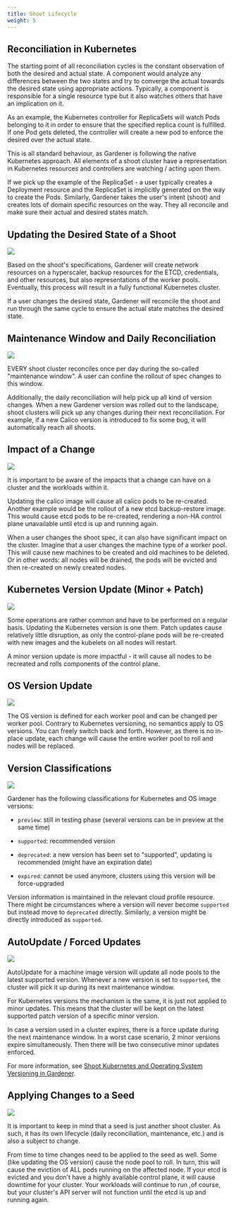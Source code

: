 ```yaml
---
title: Shoot Lifecycle
weight: 5
---
```


## Reconciliation in Kubernetes

The starting point of all reconciliation cycles is the constant observation of both the desired and actual state. A component would analyze any differences between the two states and try to converge the actual towards the desired state using appropriate actions. Typically, a component is responsible for a single resource type but it also watches others that have an implication on it.

As an example, the Kubernetes controller for ReplicaSets will watch Pods belonging to it in order to ensure that the specified replica count is fulfilled. If one Pod gets deleted, the controller will create a new pod to enforce the desired over the actual state.

This is all standard behaviour, as Gardener is following the native Kubernetes approach. All elements of a shoot cluster have a representation in Kubernetes resources and controllers are watching / acting upon them.

If we pick up the example of the ReplicaSet - a user typically creates a Deployment resource and the ReplicaSet is implicitly generated on the way to create the Pods. Similarly, Gardener takes the user's intent (shoot) and creates lots of domain specific resources on the way. They all reconcile and make sure their actual and desired states match.

## Updating the Desired State of a Shoot

![](./images/update-shoot-state.png)

Based on the shoot's specifications, Gardener will create network resources on a hyperscaler, backup resources for the ETCD, credentials, and other resources, but also representations of the worker pools. Eventually, this process will result in a fully functional Kubernetes cluster. 

If a user changes the desired state, Gardener will reconcile the shoot and run through the same cycle to ensure the actual state matches the desired state.

## Maintenance Window and Daily Reconciliation

![](./images/maintenance-window.png)

EVERY shoot cluster reconciles once per day during the so-called "maintenance window". A user can confine the rollout of spec changes to this window.

Additionally, the daily reconciliation will help pick up all kind of version changes. When a new Gardener version was rolled out to the landscape, shoot clusters will pick up any changes during their next reconciliation. For example, if a new Calico version is introduced to fix some bug, it will automatically reach all shoots.

## Impact of a Change

![](./images/change-impact.png)

It is important to be aware of the impacts that a change can have on a cluster and the workloads within it.

Updating the calico image will cause all calico pods to be re-created. Another example would be the rollout of a new etcd backup-restore image. This would cause etcd pods to be re-created, rendering a non-HA control plane unavailable until etcd is up and running again.

When a user changes the shoot spec, it can also have significant impact on the cluster. Imagine that a user changes the machine type of a worker pool. This will cause new machines to be created and old machines to be deleted. Or in other words: all nodes will be drained, the pods will be evicted and then re-created on newly created nodes.

## Kubernetes Version Update (Minor + Patch)

![](./images/Kubernetes-version-update.png)

Some operations are rather common and have to be performed on a regular basis. Updating the Kubernetes version is one them. Patch updates cause relatively little disruption, as only the control-plane pods will be re-created with new images and the kubelets on all nodes will restart.

A minor version update is more impactful - it will cause all nodes to be recreated and rolls components of the control plane.

## OS Version Update

![](./images/os-update.png)

The OS version is defined for each worker pool and can be changed per worker pool. Contrary to Kubernetes versioning, no semantics apply to OS versions. You can freely switch back and forth. However, as there is no in-place update, each change will cause the entire worker pool to roll and nodes will be replaced.

## Version Classifications

![](./images/version-classifications.png)

Gardener has the following classifications for Kubernetes and OS image versions:

- `preview`: still in testing phase (several versions can be in preview at the same time)

- `supported`: recommended version

- `deprecated`: a new version has been set to "supported", updating is recommended (might have an expiration date)

- `expired`: cannot be used anymore, clusters using this version will be force-upgraded

Version information is maintained in the relevant cloud profile resource. There might be circumstances where a version will never become `supported` but instead move to `deprecated` directly. Similarly, a version might be directly introduced as `supported`.

## AutoUpdate / Forced Updates

![](./images/auto-update.png)

AutoUpdate for a machine image version will update all node pools to the latest supported version. Whenever a new version is set to `supported`, the cluster will pick it up during its next maintenance window.

For Kubernetes versions the mechanism is the same, it is just not applied to minor updates. This means that the cluster will be kept on the latest supported patch version of a specific minor version.

In case a version used in a cluster expires, there is a force update during the next maintenance window. In a worst case scenario, 2 minor versions expire simultaneously. Then there will be two consecutive minor updates enforced.

For more information, see [Shoot Kubernetes and Operating System Versioning in Gardener](https://github.com/gardener/gardener/blob/master/docs/usage/shoot_versions.md).

## Applying Changes to a Seed

![](./images/seeds-change.png)

It is important to keep in mind that a seed is just another shoot cluster. As such, it has its own lifecycle (daily reconciliation, maintenance, etc.) and is also a subject to change.

From time to time changes need to be applied to the seed as well. Some (like updating the OS version) cause the node pool to roll. In turn, this will cause the eviction of ALL pods running on the affected node. If your etcd is evicted and you don't have a highly available control plane, it will cause downtime for your cluster. Your workloads will continue to run ,of course, but your cluster's API server will not function until the etcd is up and running again.